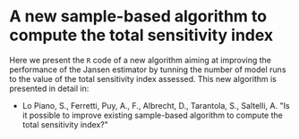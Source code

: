 # A new sample-based algorithm to compute the total sensitivity index

Here we present the `R` code of a new algorithm aiming at improving the performance of the Jansen estimator by tunning the number of model runs to the value of the total sensitivity index assessed. This new algorithm is presented in detail in:

* Lo Piano, S., Ferretti, Puy, A., F., Albrecht, D., Tarantola, S., Saltelli, A. "Is it possible to improve existing sample-based algorithm to compute the total sensitivity index?"

